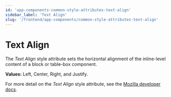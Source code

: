 ```yaml
---
id: 'app-components-common-style-attributes-text-align'
sidebar_label: 'Text Align'
slug: '/frontend/app-components/common-style-attributes-text-align'
---
```

# Text Align
The *Text Align* style attribute sets the horizontal alignment of the inline-level content of a block or table-box component.

**Values:** Left, Center, Right, and Justify.

For more detail on the *Text Align* style attribute, see the [Mozilla developer docs](https://developer.mozilla.org/en-US/docs/Web/CSS/text-align).